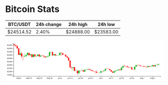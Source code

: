 # Bitcoin Stats

BTC/USDT|24h change|24h high|24h low|
|---|---|---|---|
|$24514.52|2.40%|$24888.00|$23583.00|

<img src="./chart.svg">
